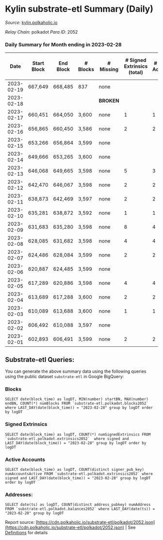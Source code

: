 # Kylin substrate-etl Summary (Daily)

_Source_: [kylin.polkaholic.io](https://kylin.polkaholic.io)

*Relay Chain*: polkadot
*Para ID*: 2052



### Daily Summary for Month ending in 2023-02-28


| Date | Start Block | End Block | # Blocks | # Missing | # Signed Extrinsics (total) | # Active Accounts | # Addresses with Balances | # Events | # Transfers | # XCM Transfers In | # XCM Transfers Out |
| ---- | ----------- | --------- | -------- | --------- | --------------------------- | ----------------- | ------------------------- | -------- | ----------- | ------------------ | ------------------- |
| 2023-02-19 | 667,649 | 668,485 | 837 | none  |  |  |  | 1,675 |   |   |   |
| 2023-02-18 |  |  |  |  **BROKEN**  |  |  | 1,108 |  |   |   |   |
| 2023-02-17 | 660,451 | 664,050 | 3,600 | none  | 1 | 1 | 1,108 | 7,205 |   |   |   |
| 2023-02-16 | 656,865 | 660,450 | 3,586 | none  | 2 | 2 | 1,108 | 7,180 |   |   |   |
| 2023-02-15 | 653,266 | 656,864 | 3,599 | none  |  |  | 1,108 | 7,200 |   |   |   |
| 2023-02-14 | 649,666 | 653,265 | 3,600 | none  |  |  | 1,108 | 7,202 |   |   |   |
| 2023-02-13 | 646,068 | 649,665 | 3,598 | none  | 5 | 3 | 1,108 | 7,213 |   |   |   |
| 2023-02-12 | 642,470 | 646,067 | 3,598 | none  | 2 | 2 | 1,108 | 7,204 |   |   |   |
| 2023-02-11 | 638,873 | 642,469 | 3,597 | none  | 2 | 2 | 1,108 | 7,202 |   |   |   |
| 2023-02-10 | 635,281 | 638,872 | 3,592 | none  | 1 | 1 | 1,108 | 7,189 |   |   |   |
| 2023-02-09 | 631,683 | 635,280 | 3,598 | none  | 8 | 4 | 1,108 | 7,219 | 1  |   |   |
| 2023-02-08 | 628,085 | 631,682 | 3,598 | none  | 4 | 4 | 1,108 | 7,210 |   |   |   |
| 2023-02-07 | 624,486 | 628,084 | 3,599 | none  | 2 | 2 | 1,108 | 7,205 |   |   |   |
| 2023-02-06 | 620,887 | 624,485 | 3,599 | none  |  |  | 1,108 | 7,200 |   |   |   |
| 2023-02-05 | 617,289 | 620,886 | 3,598 | none  | 4 | 4 | 1,108 | 7,210 |   |   |   |
| 2023-02-04 | 613,689 | 617,288 | 3,600 | none  | 2 | 2 | 1,108 | 7,207 |   |   |   |
| 2023-02-03 | 610,089 | 613,688 | 3,600 | none  | 1 | 1 | 1,108 | 7,205 |   |   |   |
| 2023-02-02 | 606,492 | 610,088 | 3,597 | none  |  |  | 1,108 | 7,196 |   |   |   |
| 2023-02-01 | 602,893 | 606,491 | 3,599 | none  | 2 | 2 | 1,108 | 7,206 |   |   |   |

## Substrate-etl Queries:
You can generate the above summary data using the following queries using the public dataset `substrate-etl` in Google BigQuery:


### Blocks
```
SELECT date(block_time) as logDT, MIN(number) startBN, MAX(number) endBN, COUNT(*) numBlocks FROM `substrate-etl.polkadot.blocks2052`  where LAST_DAY(date(block_time)) = "2023-02-28" group by logDT order by logDT
```


### Signed Extrinsics
```
SELECT date(block_time) as logDT, COUNT(*) numSignedExtrinsics FROM `substrate-etl.polkadot.extrinsics2052`  where signed and LAST_DAY(date(block_time)) = "2023-02-28" group by logDT order by logDT
```


### Active Accounts
```
SELECT date(block_time) as logDT, COUNT(distinct signer_pub_key) numAccountsActive FROM `substrate-etl.polkadot.extrinsics2052` where signed and LAST_DAY(date(block_time)) = "2023-02-28" group by logDT order by logDT
```


### Addresses:
```
SELECT date(ts) as logDT, COUNT(distinct address_pubkey) numAddress FROM `substrate-etl.polkadot.balances2052` where LAST_DAY(date(ts)) = "2023-02-28" group by logDT
```



Report source: [https://cdn.polkaholic.io/substrate-etl/polkadot/2052.json](https://cdn.polkaholic.io/substrate-etl/polkadot/2052.json) | See [Definitions](/DEFINITIONS.md) for details
